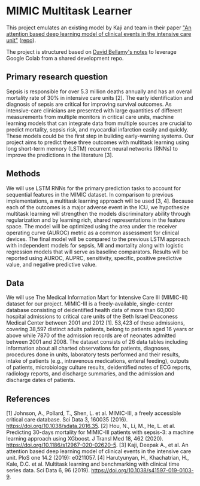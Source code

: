 # MIMIC Multitask Learner

This project emulates an existing model by Kaji and team in their paper ["An
attention based deep learning model of clinical events in the intensive care
unit"](https://journals.plos.org/plosone/article?id=10.1371/journal.pone.0211057)
([repo](https://github.com/deepak-kaji/mimic-lstm)).

The project is structured based on [David Bellamy's
notes](https://github.com/DavidBellamy/advanced_colab_tutorial) to leverage
Google Colab from a shared development repo.

## Primary research question

Sepsis is responsible for over 5.3 million deaths annually and has an overall mortality rate of 30% in intensive care units [2]. The early identification and diagnosis of sepsis are critical for improving survival outcomes. As intensive-care clinicians are presented with large quantities of different measurements from multiple monitors in critical care units, machine learning models that can integrate data from multiple sources are crucial to predict mortality, sepsis risk, and myocardial infarction easily and quickly. These models could be the first step in building early-warning systems. Our project aims to predict these three outcomes with multitask learning using long short-term memory (LSTM) recurrent neural networks (RNNs) to improve the predictions in the literature [3].

## Methods

We will use LSTM RNNs for the primary prediction tasks to account for sequential features in the MIMIC dataset. In comparison to previous implementations, a multitask learning approach will be used [3, 4]. Because each of the outcomes is a major adverse event in the ICU, we hypothesize multitask learning will strengthen the models discriminatory ability through regularization and by learning rich, shared representations in the feature space. The model will be optimized using the area under the receiver operating curve (AUROC) metric as a common assessment for clinical devices. The final model will be compared to the previous LSTM approach with independent models for sepsis, MI and mortality along with logistic regression models that will serve as baseline comparators. Results will be reported using AUROC, AUPRC, sensitivity, specific, positive predictive value, and negative predictive value.

## Data

We will use The Medical Information Mart for Intensive Care III (MIMIC-III) dataset for our project. MIMIC-III is a freely-available, single-center database consisting of deidentified health data of more than 60,000 hospital admissions to critical care units of the Beth Israel Deaconess Medical Center between 2001 and 2012 [1]. 53,423 of these admissions, covering 38,597 distinct adults patients, belong to patients aged 16 years or above while 7870 of the admission records are of neonates admitted between 2001 and 2008. The dataset consists of 26 data tables including information about all charted observations for patients, diagnoses, procedures done in units, laboratory tests performed and their results, intake of patients (e.g., intravenous medications, enteral feeding), outputs of patients, microbiology culture results, deidentified notes of ECG reports, radiology reports, and discharge summaries, and the admission and discharge dates of patients.

## References

[1] Johnson, A., Pollard, T., Shen, L. et al. MIMIC-III, a freely accessible critical care database. Sci Data 3, 160035 (2016). https://doi.org/10.1038/sdata.2016.35.
[2] Hou, N., Li, M., He, L. et al. Predicting 30-days mortality for MIMIC-III patients with sepsis-3: a machine learning approach using XGboost. J Transl Med 18, 462 (2020). https://doi.org/10.1186/s12967-020-02620-5.
[3] Kaji, Deepak A., et al. An attention based deep learning model of clinical events in the intensive care unit. PloS one 14.2 (2019): e0211057.
[4] Harutyunyan, H., Khachatrian, H., Kale, D.C. et al. Multitask learning and benchmarking with clinical time series data. Sci Data 6, 96 (2019). https://doi.org/10.1038/s41597-019-0103-9.


